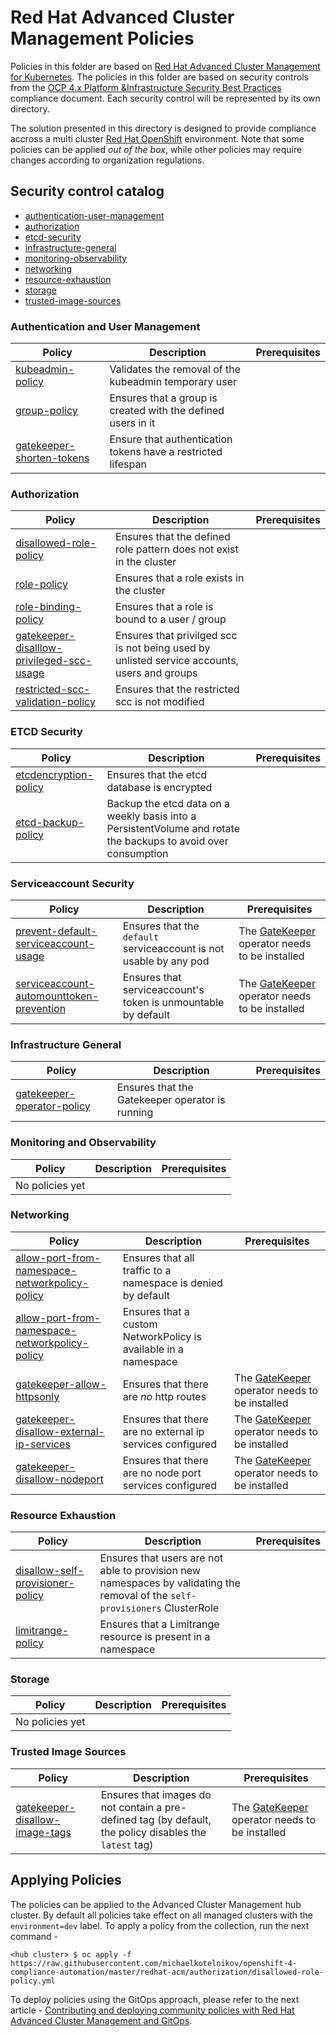 # Red Hat Advanced Cluster Management Policies
Policies in this folder are based on [Red Hat Advanced Cluster Management for Kubernetes](https://access.redhat.com/documentation/en-us/red_hat_advanced_cluster_management_for_kubernetes/2.2/). The policies in this folder are based on security controls from the [OCP 4.x Platform &Infrastructure Security Best Practices](https://github.com/rhilconsultants/openshift/blob/master/featureReference/Red%20Hat%20Openshift%204.x%20Security%20Best%20Practices%20-%20Public%20Edition%20-%20Final%20v2%20(2).pdf) compliance document. Each security control will be represented by its own directory.

The solution presented in this directory is designed to provide compliance accross a multi cluster [Red Hat OpenShift](https://www.openshift.com/) environment. Note that some policies can be applied _out of the box_, while other policies may require changes according to organization regulations.

## Security control catalog
- [authentication-user-management](./authentication-user-management)
- [authorization](./authorization)
- [etcd-security](./etcd-security)
- [infrastructure-general](./infrastructure-general)
- [monitoring-observability](./monitoring-observability)
- [networking](./networking)
- [resource-exhaustion](./resource-exhaustion)
- [storage](./storage)
- [trusted-image-sources](./trusted-image-sources)


### Authentication and User Management
Policy  | Description | Prerequisites
------- | ----------- | -------------
[kubeadmin-policy](./authentication-user-management/kubeadmin-policy.yaml) | Validates the removal of the kubeadmin temporary user |
[group-policy](./authentication-user-management/group-policy.yaml) | Ensures that a group is created with the defined users in it |
[gatekeeper-shorten-tokens](./authentication-user-management/gatekeeper-shorten-tokens.yaml) | Ensure that authentication tokens have a restricted lifespan | 

### Authorization
Policy  | Description | Prerequisites
------- | ----------- | -------------
[disallowed-role-policy](./authorization/disallowed-role-policy.yaml) | Ensures that the defined role pattern does not exist in the cluster |
[role-policy](./authorization/role-policy.yaml) | Ensures that a role exists in the cluster |
[role-binding-policy](./authorization/role-binding-policy.yaml) | Ensures that a role is bound to a user / group |
[gatekeeper-disalllow-privileged-scc-usage](./authorization/gatekeeper-disalllow-privileged-scc-usage.yaml) | Ensures that privilged scc is not being used by unlisted service accounts, users and groups |
[restricted-scc-validation-policy](./authorization/restricted-scc-validation-policy.yaml) | Ensures that the restricted scc is not modified |

### ETCD Security
Policy  | Description | Prerequisites
------- | ----------- | -------------
[etcdencryption-policy](./etcd-security/etcdencryption-policy.yaml) | Ensures that the etcd database is encrypted |
[etcd-backup-policy](./etcd-security/etcdbackup-policy.yaml) | Backup the etcd data on a weekly basis into a PersistentVolume and rotate the backups to avoid over consumption |

### Serviceaccount Security
Policy  | Description | Prerequisites
------- | ----------- | -------------
[prevent-default-serviceaccount-usage](./authorization/gatekeeper-prevent-default-serviceaccount-usage/gatekeeper-prevent-default-serviceaccount-usage.yaml) | Ensures that the `default` serviceaccount is not usable by any pod | The [GateKeeper](https://github.com/open-policy-agent/gatekeeper) operator needs to be installed
[serviceaccount-automounttoken-prevention](./authorization/gatekeeper-serviceaccount-automounttoken-prevention/gatekeeper-serviceaccount-automounttoken-prevention.yaml) | Ensures that serviceaccount's token is unmountable by default  | The [GateKeeper](https://github.com/open-policy-agent/gatekeeper) operator needs to be installed


### Infrastructure General
Policy  | Description | Prerequisites
------- | ----------- | -------------
[gatekeeper-operator-policy](./infrastructure-general/gatekeeper-operator-policy.yaml) | Ensures that the Gatekeeper operator is running |

### Monitoring and Observability
Policy  | Description | Prerequisites
------- | ----------- | -------------
No policies yet       |  |

### Networking
Policy  | Description | Prerequisites
------- | ----------- | -------------
[allow-port-from-namespace-networkpolicy-policy](./networking/deny-all-networkpolicy-policy.yaml) | Ensures that all traffic to a namespace is denied by default |
[allow-port-from-namespace-networkpolicy-policy](./networking/allow-port-from-namespace-networkpolicy-policy.yaml) | Ensures that a custom NetworkPolicy is available in a namespace |
[gatekeeper-allow-httpsonly](./networking/gatekeeper-allow-httpsonly.yaml) | Ensures that there are *no* http routes | The [GateKeeper](https://github.com/open-policy-agent/gatekeeper) operator needs to be installed
[gatekeeper-disallow-external-ip-services](./networking/gatekeeper-disallow-external-ip-services.yaml) | Ensures that there are no external ip services configured | The [GateKeeper](https://github.com/open-policy-agent/gatekeeper) operator needs to be installed
[gatekeeper-disallow-nodeport](./networking/gatekeeper-disallow-nodeport.yaml) | Ensures that there are no node port services configured | The [GateKeeper](https://github.com/open-policy-agent/gatekeeper) operator needs to be installed

### Resource Exhaustion
Policy  | Description | Prerequisites
------- | ----------- | -------------
[disallow-self-provisioner-policy](./resource-exhaustion/disallow-self-provisioner-policy.yaml) | Ensures that users are not able to provision new namespaces by validating the removal of the `self-provisioners` ClusterRole |
[limitrange-policy](./resource-exhaustion/limitrange-policy.yaml) | Ensures that a Limitrange resource is present in a namespace |

### Storage
Policy  | Description | Prerequisites
------- | ----------- | -------------
No policies yet       |  |

### Trusted Image Sources
Policy  | Description | Prerequisites
------- | ----------- | -------------
[gatekeeper-disallow-image-tags](./networking/gatekeeper-disallow-image-tags.yaml) | Ensures that images do not contain a pre-defined tag (by default, the policy disables the `latest` tag) | The [GateKeeper](https://github.com/open-policy-agent/gatekeeper) operator needs to be installed

## Applying Policies
The policies can be applied to the Advanced Cluster Management hub cluster. By default all policies take effect on all managed clusters with the `environment=dev` label. To apply a policy from the collection, run the next command -

```
<hub cluster> $ oc apply -f https://raw.githubusercontent.com/michaelkotelnikov/openshift-4-compliance-automation/master/redhat-acm/authorization/disallowed-role-policy.yml
```

To deploy policies using the GitOps approach, please refer to the next article - [Contributing and deploying community policies with Red Hat Advanced Cluster Management and GitOps](https://www.openshift.com/blog/contributing-and-deploying-community-policies-with-red-hat-advanced-cluster-management-and-gitops).